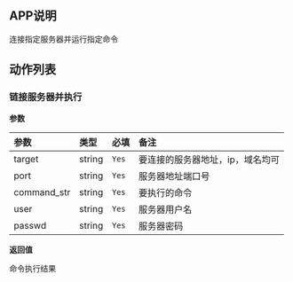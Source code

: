 ## APP说明

连接指定服务器并运行指定命令

## 动作列表

### 链接服务器并执行

**参数**

| 参数 | 类型 | 必填 | 备注 |
| :---- | :---- | :---- | :---- | 
|target|string|`Yes`|要连接的服务器地址，ip，域名均可|
|port|string|`Yes`|服务器地址端口号|
|command_str|string|`Yes`|要执行的命令|
|user|string|`Yes`|服务器用户名|
|passwd|string|`Yes`|服务器密码|

**返回值**

命令执行结果
